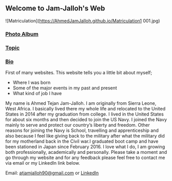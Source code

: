 ## Welcome to Jam-Jalloh's Web
![Matriculation](https://AhmedJamJalloh.github.io/Matriculation1 001.jpg) 
### [Photo Album](https://AhmedJamJalloh.github.io/PhotoAlbum.html) 

### [Topic](https://AhmedJamJalloh.github.io/topic.md) 

### [Bio](https://AhmedJamJalloh.github.io/bio.md) 

First of many websites. This website tells you a little bit about myself;
- Where I was born
- Some of the major events in my past and present
- What kind of job I have

My name is Ahmed Tejan Jam-Jalloh. I am originally from Sierra Leone, West Africa. I basically lived there my whole life and relocated to
the United States in 2014 after my graduation from college. I lived in the United States for about six months and then decided to join the
US Navy. I joined the Navy mainly to serve and protect our country’s liberty and freedom. Other reasons for joining the Navy is School, 
travelling and apprenticeship and also because I feel like giving back to the military after what the military did for my motherland back
in the Civil war.I graduated boot camp and have been stationed in Japan since February 2016. I love what I do, I am growing both
professionally, academically and personally. Please take a moment and go through my website and for any feedback please feel free to
contact me via email or my LinkedIn link below.

Email: atjamjalloh90@gmail.com or [LinkedIn](https://www.linkedin.com/in/ahmed-jam-jalloh-9990a4119)
